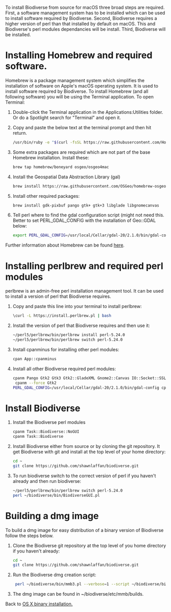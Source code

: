 To install Biodiverse from source for macOS three broad steps are required. First, a software management system has to be installed which can be used to install software required by Biodiverse. Second, Biodiverse requires a higher version of perl than that installed by default on macOS. This and Biodiverse's perl modules dependancies will be install. Third, Biodiverse will be installed.

# Installing Homebrew and required software.
Homebrew is a package management system which simplifies the installation of software on Apple's macOS operating system. It is used to install software required by Biodiverse. To install Homebrew (and all following software) you will be using the Terminal application. To open Terminal:
1. Double-click the Terminal application in the Applications:Utilities folder. Or do a Spotlight search for "Terminal" and open it.
2. Copy and paste the below text at the terminal prompt and then hit return.
   ```sh
   /usr/bin/ruby -e "$(curl -fsSL https://raw.githubusercontent.com/Homebrew/install/master/install)"
   ```
3. Some extra packages are required which are not part of the base Homebrew installation. Install these:

   ```sh
   brew tap homebrew/boneyard osgeo/osgeo4mac
   ```
4. Install the Geospatial Data Abstraction Library (gal)
   ```sh
   brew install https://raw.githubusercontent.com/OSGeo/homebrew-osgeo4mac/master/boneyard/gdal-20.rb
   ```
5. Install other required packages:
   ```sh
   brew install gdk-pixbuf pango gtk+ gtk+3 libglade libgnomecanvas
   ```
5. Tell perl where to find the gdal configuration script (might not need this. Better to set PERL_GDAL_CONFIG with the installation of Geo::GDAL below:
   ```sh 
   export PERL_GDAL_CONFIG=/usr/local/Cellar/gdal-20/2.1.0/bin/gdal-config
   ```
Further information about Homebrew can be found [here](https://brew.sh).

# Installing perlbrew and required perl modules
perlbrew is an admin-free perl installation management tool. It can be used to install a version of perl that Biodiverse requires. 
1. Copy and paste this line into your terminal to install perlbrew:
   ```sh
   \curl -L https://install.perlbrew.pl | bash
   ```
2. Install the version of perl that Biodiverse requires and then use it:
   ```sh
   ~/perl5/perlbrew/bin/perlbrew install perl-5.24.0
   ~/perl5/perlbrew/bin/perlbrew switch perl-5.24.0
   ```
3. Install cpanminus for installing other perl modules:
   ```sh
   cpan App::cpanminus
   ```
4. Install all other Biodiverse required perl modules:
   ```sh
   cpanm Pango Gtk2 Gtk3 Gtk2::GladeXML Gnome2::Canvas IO::Socket::SSL.pm Glib::Object::Introspection PAR::Packer Scalar::Util::Numeric
    cpanm --force Gtk2
   PERL_GDAL_CONFIG=/usr/local/Cellar/gdal-20/2.1.0/bin/gdal-config cpanm --force Geo::GDAL
   ```
# Install Biodiverse
1. Install the Biodiverse perl modules
   ```sh
   cpanm Task::Biodiverse::NoGUI
   cpanm Task::Biodiverse
   ```

2. Install Biodiverse either from source or by cloning the git repository. It get Biodiverse with git and install at the top level of your home directory:
    ```sh
    cd ~
    git clone https://github.com/shawnlaffan/biodiverse.git
    ```
3. To run biodiverse switch to the correct version of perl if you haven't already and then run biodiverse:
    ```sh
    ~/perl5/perlbrew/bin/perlbrew switch perl-5.24.0
    perl ~/biodiverse/bin/BiodiverseGUI.pl
    ```

# Building a dmg image
To build a dmg image for easy distribution of a binary version of Biodiverse follow the steps below.

1. Clone the Biodiverse git repository at the top level of you home directory if you haven't already:
   ```sh
   cd ~
   git clone https://github.com/shawnlaffan/biodiverse.git
   ```
2. Run the Biodiverse dmg creation script:
   ```sh
    perl ~/biodiverse/bin/mmb3.pl --verbose=1 --script ~/biodiverse/bin/BiodiverseGUI.pl -i ~/biodiverse/bin/Biodiverse_icon.ico --lib_path=/usr/local/opt/gdal-20/lib --lib_path=/usr/local/opt/liblwgeom/lib --lib_path=/usr/local/opt/libxml2/lib --lib_path=/usr/local/opt/sqlite/lib --lib_path=/usr/local/opt/readline/lib --lib_path=/usr/local/opt/icu4c/lib --lib_path=/usr/local/opt/openssl/lib --lib_path=/usr/local/opt/libffi/lib --lib_path=/usr/local/opt/gettext/lib --lib_path=/usr/local/lib
   ```
3. The dmg image can be found in ~/biodiverse/etc/mmb/builds.

Back to [OS X binary installation.](https://github.com/shawnlaffan/biodiverse/wiki/OSX_binary_installation)